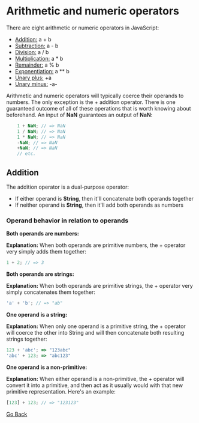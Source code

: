 # Arithmetic and numeric operators

There are eight arithmetic or numeric operators in JavaScript:

- [Addition:](#addition) a + b
- [Subtraction:]() a - b
- [Division:]() a / b
- [Multiplication:]() a * b
- [Remainder:]() a % b
- [Exponentiation:]() a ** b
- [Unary plus:]() +a
- [Unary minus:]() -a- 

Arithmetic and numeric operators will typically coerce their operands to numbers. The only exception is the + addition operator. There is one guaranteed outcome of all of these operations that is worth knowing about beforehand. An input of __NaN__ guarantees an output of __NaN__:

```javascript
    1 + NaN; // => NaN
    1 / NaN; // => NaN
    1 * NaN; // => NaN
    -NaN; // => NaN
    +NaN; // => NaN
    // etc.
```

## Addition
The addition operator is a dual-purpose operator:

- If either operand is __String__, then it'll concatenate both operands together
- If neither operand is __String__, then it'll add both operands as numbers

### Operand behavior in relation to operands

**Both operands are numbers:**

**Explanation:** When both operands are primitive numbers, the + operator very simply adds
them together:

```javascript
1 + 2; // => 3
```

**Both operands are strings:**

**Explanation:** When both operands are primitive strings, the + operator very simply
concatenates them together:

```javascript
'a' + 'b'; // => "ab"
```
**One operand is a string:**

**Explanation:** When only one operand is a primitive string, the + operator will coerce the
other into String and will then concatenate both resulting strings together:

```javascript
123 + 'abc'; => "123abc"
'abc' + 123; => "abc123"
```

**One operand is a non-primitive:**

**Explanation:** When either operand is a non-primitive, the + operator will convert it into a
primitive, and then act as it usually would with that new primitive representation. Here's
an example:

```javascript
[123] + 123; // => "123123"
```

[Go Back](#arithmetic-and-numeric-operators)